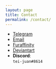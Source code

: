 ```yaml
---
layout: page
title: Contact
permalink: /contact/
---
```


- [Telegram](https://t.me/tei_juan)
- [Email](mailto:tei-juan@hotmail.com)
- [Furaffinity](https://www.furaffinity.net/user/teixeira-juan)
- [Deviantart](https://www.deviantart.com/tei-juan)
- **Discord**:  
`tei-juan#8614`